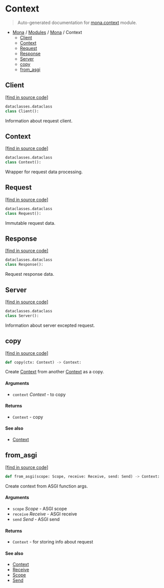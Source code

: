 # Context

> Auto-generated documentation for [mona.context](https://github.com/katunilya/mona/blob/main/mona/context.py) module.

- [Mona](../README.md#mona-index) / [Modules](../MODULES.md#mona-modules) / [Mona](index.md#mona) / Context
    - [Client](#client)
    - [Context](#context)
    - [Request](#request)
    - [Response](#response)
    - [Server](#server)
    - [copy](#copy)
    - [from_asgi](#from_asgi)

## Client

[[find in source code]](https://github.com/katunilya/mona/blob/main/mona/context.py#L16)

```python
dataclasses.dataclass
class Client():
```

Information about request client.

## Context

[[find in source code]](https://github.com/katunilya/mona/blob/main/mona/context.py#L136)

```python
dataclasses.dataclass
class Context():
```

Wrapper for request data processing.

## Request

[[find in source code]](https://github.com/katunilya/mona/blob/main/mona/context.py#L34)

```python
dataclasses.dataclass
class Request():
```

Immutable request data.

## Response

[[find in source code]](https://github.com/katunilya/mona/blob/main/mona/context.py#L114)

```python
dataclasses.dataclass
class Response():
```

Request response data.

## Server

[[find in source code]](https://github.com/katunilya/mona/blob/main/mona/context.py#L25)

```python
dataclasses.dataclass
class Server():
```

Information about server excepted request.

## copy

[[find in source code]](https://github.com/katunilya/mona/blob/main/mona/context.py#L165)

```python
def copy(ctx: Context) -> Context:
```

Create [Context](#context) from another [Context](#context) as a copy.

#### Arguments

- `context` *Context* - to copy

#### Returns

- `Context` - copy

#### See also

- [Context](#context)

## from_asgi

[[find in source code]](https://github.com/katunilya/mona/blob/main/mona/context.py#L146)

```python
def from_asgi(scope: Scope, receive: Receive, send: Send) -> Context:
```

Create context from ASGI function args.

#### Arguments

- `scope` *Scope* - ASGI scope
- `receive` *Receive* - ASGI receive
- `send` *Send* - ASGI send

#### Returns

- `Context` - for storing info about request

#### See also

- [Context](#context)
- [Receive](#receive)
- [Scope](#scope)
- [Send](#send)
